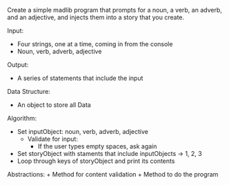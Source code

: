 
Create a simple madlib program that prompts for a noun, a verb, an adverb, and an adjective, and injects them into a story that you create.

Input:
  + Four strings, one at a time, coming in from the console
  + Noun, verb, adverb, adjective 

Output:
  + A series of statements that include the input 

Data Structure:
  + An object to store all Data

Algorithm:
  + Set inputObject: noun, verb, adverb, adjective
    + Validate for input:
      + If the user types empty spaces, ask again
  + Set storyObject with staments that include inputObjects -> 1, 2, 3
  + Loop through keys of storyObject and print its contents

  Abstractions:
    + Method for content validation
    + Method to do the program


